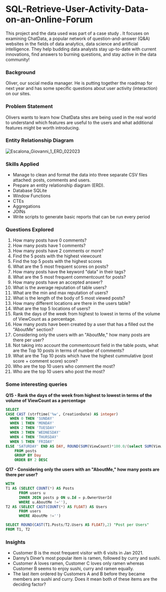# SQL-Retrieve-User-Activity-Data-on-an-Online-Forum

This project and the data used was part of a case study . It focuses on examining ChatData, a popular network of question-and-answer (Q&A) websites in the fields of data analytics, data science and artificial intelligence. They help budding data analysts stay up-to-date with current innovations, find answers to burning questions, and stay active in the data community!

### Background

Oliver, our social media manager. He is putting together the roadmap for next year and has some specific questions about user activity (interaction) on our sites. 


### Problem Statement

Olivers wants to learn how ChatData sites are being used in the real world to understand which features are useful to the users and what additional features might be worth introducing.

### Entity Relationship Diagram

![Escalona_Giovanni_1_ERD_022023](https://github.com/gioves28/SQL-Retrieve-User-Activity-Data-on-an-Online-Forum/assets/131261225/6966f1ef-7ed2-4b1e-8715-f3b5c8005ee5)


### Skills Applied
- Manage to clean and format the data into three separate CSV files attached: posts, comments and users.
- Prepare an entity relationship diagram (ERD).
- Database SQLite
- Window Functions
- CTEs
- Aggregations
- JOINs
- Write scripts to generate basic reports that can be run every period

### Questions Explored

1. How many posts have 0 comments?
2. How many posts have 1 comments?
3. How many posts have 2 comments or more?
4. Find the 5 posts with the highest viewcount
5. Find the top 5 posts with the highest scores
6. What are the 5 most frequent scores on posts?
7. How many posts have the keyword "data" in their tags?
8. What are the 5 most frequent commentcount for posts?
9. How many posts have an accepted answer?
10. What is the average reputation of table users?
11. What are the min and max reputation of users?
12. What is the length of the body of 5 most viewed posts?
13. How many different locations are there in the users table?
14. What are the top 5 locations of users?
15. Rank the days of the week from highest to lowest in terms of the volume of ViewCount as a percentage.
16. How many posts have been created by a user that has a filled out the "AboutMe" section?
17. Considering only the users with an "AboutMe," how many posts are there per user?
18. Not taking into account the commentcount field in the table posts, what are the Top 10 posts in terms of number of comments?
19. What are the Top 10 posts which have the highest cummulative (post score + comment score) score? 
20. Who are the top 10 users who comment the most? 
21. Who are the top 10 users who post the most? 

### Some interesting queries

**Q15 - Rank the days of the week from highest to lowest in terms of the volume of ViewCount as a percentage**

```sql
SELECT
CASE CAST (strftime('%w', CreationDate) AS integer)
  WHEN 0 THEN 'SUNDAY'
  WHEN 1 THEN 'MONDAY'
  WHEN 2 THEN 'TUESDAY'
  WHEN 3 THEN 'WEDNESDAY'
  WHEN 4 THEN 'THURSDAY'
  WHEN 5 THEN 'FRIDAY'
ELSE 'SATURDAY' END AS DAY, ROUND(SUM(ViewCount)*100.0/(select SUM(ViewCount) from posts),2) as SumViewCountPercent
    FROM posts  
    GROUP BY Day
    ORDER BY 2 DESC
```


**Q17 - Considering only the users with an "AboutMe," how many posts are there per user?**

```sql
WITH 
T1 AS (SELECT COUNT(*) AS Posts
      FROM users u
      INNER JOIN posts p ON u.Id = p.OwnerUserId
      WHERE u.AboutMe !=''),
T2 AS (SELECT CAST(COUNT(*) AS FLOAT) AS Users
      FROM users
      WHERE AboutMe !='') 

SELECT ROUND(CAST(T1.Posts/T2.Users AS FLOAT),2) "Post per Users"
FROM T1, T2
```
### Insights

- Customer B is the most frequent visitor with 6 visits in Jan 2021.
- Danny’s Diner’s most popular item is ramen, followed by curry and sushi.
- Customer A loves ramen, Customer C loves only ramen whereas Customer B seems to enjoy sushi, curry and ramen equally.
- The last item ordered by Customers A and B before they became members are sushi and curry. Does it mean both of these items are the deciding factor?
